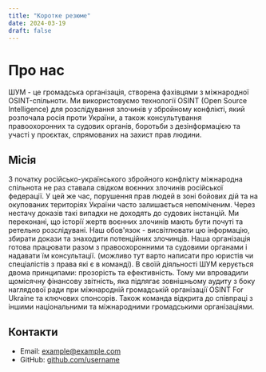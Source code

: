 ```yaml
---
title: "Коротке резюме"
date: 2024-03-19
draft: false
---
```


# Про нас

ШУМ - це громадська організація, створена фахівцями з міжнародної OSINT-спільноти. Ми використовуємо технології OSINT (Open Source Intelligence) для розслідування злочинів у збройному конфлікті, який розпочала росія проти України, а також консультування правоохоронних та судових органів, боротьби з дезінформацією та участі у проєктах, спрямованих на захист прав людини.

## Місія

З початку російсько-українського збройного конфлікту міжнародна спільнота не раз ставала свідком воєнних злочинів російської федерації. У цей же час, порушення прав людей в зоні бойових дій та на окупованих територіях України часто залишається непоміченим. Через нестачу доказів такі випадки не доходять до судових інстанцій.
Ми переконані, що історії жертв воєнних злочинів мають бути почуті та ретельно розслідувані. Наш обов'язок - висвітлювати цю інформацію, збирати докази та знаходити потенційних злочинців.
Наша організація готова працювати разом з правоохоронними та судовими органами і надавати їм консультації. (можливо тут варто написати про юристів чи спеціалістів з права які є в команді).
В своїй діяльності ШУМ керується двома принципами: прозорість та ефективність. Тому ми впровадили щомісячну фінансову звітність, яка підлягає зовнішньому аудиту з боку наглядової ради при міжнародній громадській організації OSINT For Ukraine та ключових спонсорів.
Також команда відкрита до співпраці з іншими національними та міжнародними громадськими організаціями.

## Контакти

- Email: example@example.com
- GitHub: [github.com/username](https://github.com/username)
